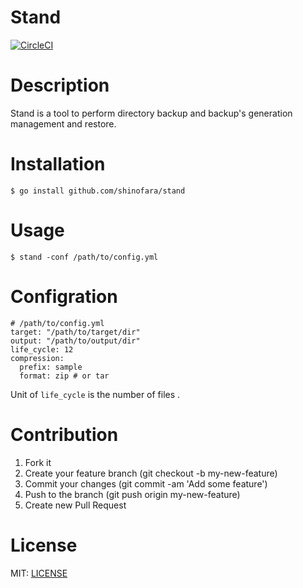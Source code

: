 Stand
============

[![CircleCI](https://circleci.com/gh/shinofara/stand.svg?style=svg)](https://circleci.com/gh/shinofara/stand)

# Description

Stand is a tool to perform directory backup and backup's generation management  and restore.

# Installation

```
$ go install github.com/shinofara/stand
```

# Usage

```
$ stand -conf /path/to/config.yml
```

# Configration

```
# /path/to/config.yml
target: "/path/to/target/dir"
output: "/path/to/output/dir"
life_cycle: 12
compression:
  prefix: sample
  format: zip # or tar
```

Unit of `life_cycle` is the number of files .

# Contribution

1. Fork it 
2. Create your feature branch (git checkout -b my-new-feature)
3. Commit your changes (git commit -am 'Add some feature')
4. Push to the branch (git push origin my-new-feature)
5. Create new Pull Request

# License

MIT: [LICENSE](LICENSE)

